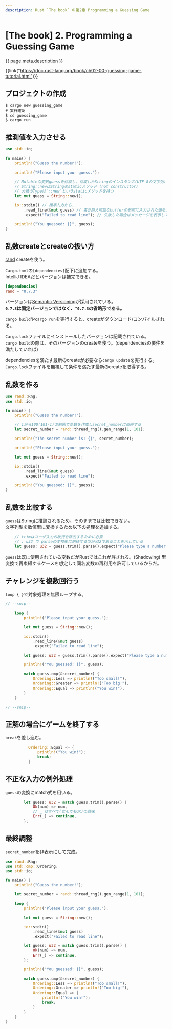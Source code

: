 ```yaml
---
description: Rust `The book` の第2章 Programming a Guessing Game
---
```


# [The book] 2. Programming a Guessing Game

{{ page.meta.description }}

{{link("https://doc.rust-lang.org/book/ch02-00-guessing-game-tutorial.html")}}


## プロジェクトの作成

```
$ cargo new guessing_game
# 実行確認
$ cd guessing_game
$ cargo run
```

## 推測値を入力させる

```rust
use std::io;

fn main() {
    println!("Guess the number!");

    println!("Please input your guess.");

    // Mutableな変数guessを作成し、作成したStringのインスタンス(UTF-8の文字列)を束縛する
    // String::newはStringのstaticメソッド (not constructor)
    // 大抵のTypeは`::new`というstaticメソッドを持つ
    let mut guess = String::new();

    io::stdin() // 標準入力から..
        .read_line(&mut guess) // 書き換え可能なbufferの参照に入力された値を入れたResultを取得
        .expect("Failed to read line"); // 失敗した場合はメッセージを表示して止める (この行はなくても警告は出るが動く)

    println!("You guessed: {}", guess);
}
```

## 乱数createとcreateの扱い方

[rand](https://crates.io/crates/rand) createを使う。

`Cargo.toml`の`[dependencies]`配下に追加する。  
IntelliJ IDEAだとバージョンは補完できる。

```toml
[dependencies]
rand = "0.7.3"
```

バージョンは[Semantic Versioning](http://semver.org/)が採用されている。  
**`0.7.3`は固定バージョンではなく、`^0.7.3`の省略形である。**

`cargo build`や`cargo run`を実行すると、createがダウンロード/コンパイルされる。

`Cargo.lock`ファイルにインストールしたバージョンは記載されている。  
`cargo build`の際は、そのバージョンのcreateを使う。(dependenciesの要件を満たしていれば)

dependenciesを満たす最新のcreateが必要なら`cargo update`を実行する。  
`Cargo.lock`ファイルを無視して条件を満たす最新のcreateを取得する。

## 乱数を作る

```rust
use rand::Rng;
use std::io;

fn main() {
    println!("Guess the number!");

    // 1から100(101-1)の範囲で乱数を作成しsecret_numberに束縛する
    let secret_number = rand::thread_rng().gen_range(1, 101);

    println!("The secret number is: {}", secret_number);

    println!("Please input your guess.");

    let mut guess = String::new();

    io::stdin()
        .read_line(&mut guess)
        .expect("Failed to read line");

    println!("You guessed: {}", guess);
}
```

## 乱数を比較する

`guess`はStringに推論されるため、そのままでは比較できない。  
文字列型を数値型に変換するため以下の処理を追加する。

```rust
    // trimはユーザ入力の改行を除去するために必要
    // : u32 で parseの変換後に期待する型がu32であることを示している
    let guess: u32 = guess.trim().parse().expect("Please type a number!");
```

`guess`は既に使用されている変数だがRustではこれが許される。(Shadowing)
型変換で再束縛するケースを想定して同名変数の再利用を許可しているからだ。

## チャレンジを複数回行う

`loop { }`で対象処理を無限ループする。

```rust
// --snip--

    loop {
        println!("Please input your guess.");

        let mut guess = String::new();

        io::stdin()
            .read_line(&mut guess)
            .expect("Failed to read line");

        let guess: u32 = guess.trim().parse().expect("Please type a number!");

        println!("You guessed: {}", guess);

        match guess.cmp(&secret_number) {
            Ordering::Less => println!("Too small!"),
            Ordering::Greater => println!("Too big!"),
            Ordering::Equal => println!("You win!"),
        }
    }

// --snip--
```

## 正解の場合にゲームを終了する

`break`を差し込む。

```rust
          Ordering::Equal => {
              println!("You win!");
              break;
          }
```

## 不正な入力の例外処理

`guess`の変換にmatch式を用いる。

```rust
        let guess: u32 = match guess.trim().parse() {
            Ok(num) => num,
            // _ はすべて(なんでもOK)の意味
            Err(_) => continue,
        };
```

## 最終調整

`secret_number`を非表示にして完成。

```rust
use rand::Rng;
use std::cmp::Ordering;
use std::io;

fn main() {
    println!("Guess the number!");

    let secret_number = rand::thread_rng().gen_range(1, 101);

    loop {
        println!("Please input your guess.");

        let mut guess = String::new();

        io::stdin()
            .read_line(&mut guess)
            .expect("Failed to read line");

        let guess: u32 = match guess.trim().parse() {
            Ok(num) => num,
            Err(_) => continue,
        };

        println!("You guessed: {}", guess);

        match guess.cmp(&secret_number) {
            Ordering::Less => println!("Too small!"),
            Ordering::Greater => println!("Too big!"),
            Ordering::Equal => {
                println!("You win!");
                break;
            }
        }
    }
}
```
